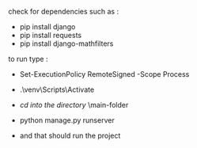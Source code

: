 check for dependencies such as :
- pip install django
- pip install requests
- pip install django-mathfilters

to run type :
- Set-ExecutionPolicy RemoteSigned -Scope Process
- .\venv\Scripts\Activate
- _cd into the directory_ \main-folder
- python manage.py runserver

- and that should run the project
